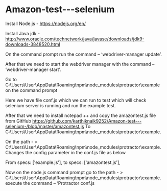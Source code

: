 # Amazon-test---selenium

Install Node.js - https://nodejs.org/en/

Install Java jdk - http://www.oracle.com/technetwork/java/javase/downloads/jdk9-downloads-3848520.html

On the command prompt run the command – ‘webdriver-manager update’.

After that we need to start the webdriver manager with the command – ‘webdriver-manager start’.

Go to C:\Users\User\AppData\Roaming\npm\node_modules\protractor\example on the command prompt

Here we have file conf.js which we can run to test which will check selenium server is running and run the example test.

After that we need to install notepad ++ and copy the amazontest.js file from GitHub https://github.com/karthiknaik9252/Amazon-test---selenium-/blob/master/amazontest.js To C:\Users\User\AppData\Roaming\npm\node_modules\protractor\example.

On the path - > C:\Users\User\AppData\Roaming\npm\node_modules\protractor\example. Changes the config parameter in the conf.js file as below

From specs: ['example.js'], to specs: ['amazontest.js'],

Now on the node.js command prompt go to the path - > C:\Users\User\AppData\Roaming\npm\node_modules\protractor\example. execute the command – ‘Protractor conf.js
